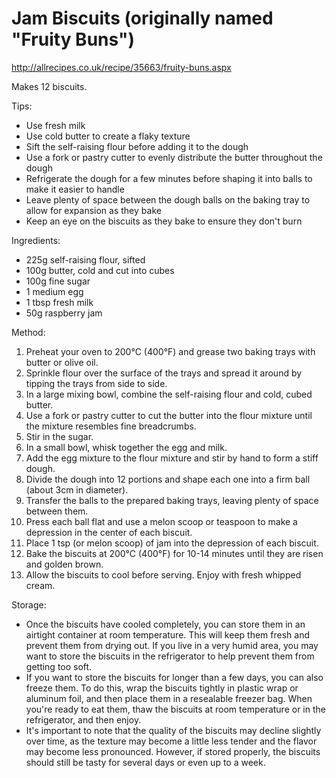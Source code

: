 # Jam Biscuits (originally named "Fruity Buns")

http://allrecipes.co.uk/recipe/35663/fruity-buns.aspx

Makes 12 biscuits.

Tips:

* Use fresh milk
* Use cold butter to create a flaky texture
* Sift the self-raising flour before adding it to the dough
* Use a fork or pastry cutter to evenly distribute the butter throughout the dough
* Refrigerate the dough for a few minutes before shaping it into balls to make it easier to handle
* Leave plenty of space between the dough balls on the baking tray to allow for expansion as they bake
* Keep an eye on the biscuits as they bake to ensure they don't burn

Ingredients:

* 225g self-raising flour, sifted
* 100g butter, cold and cut into cubes
* 100g fine sugar
* 1 medium egg
* 1 tbsp fresh milk
* 50g raspberry jam

Method:

1. Preheat your oven to 200°C (400°F) and grease two baking trays with butter or olive oil.
2. Sprinkle flour over the surface of the trays and spread it around by tipping the trays from side to side.
3. In a large mixing bowl, combine the self-raising flour and cold, cubed butter.
4. Use a fork or pastry cutter to cut the butter into the flour mixture until the mixture resembles fine breadcrumbs.
5. Stir in the sugar.
6. In a small bowl, whisk together the egg and milk.
7. Add the egg mixture to the flour mixture and stir by hand to form a stiff dough.
8. Divide the dough into 12 portions and shape each one into a firm ball (about 3cm in diameter).
9. Transfer the balls to the prepared baking trays, leaving plenty of space between them.
10. Press each ball flat and use a melon scoop or teaspoon to make a depression in the center of each biscuit.
11. Place 1 tsp (or melon scoop) of jam into the depression of each biscuit.
12. Bake the biscuits at 200°C (400°F) for 10-14 minutes until they are risen and golden brown.
13. Allow the biscuits to cool before serving. Enjoy with fresh whipped cream.

Storage:

* Once the biscuits have cooled completely, you can store them in an airtight container at room temperature. This will
  keep them fresh and prevent them from drying out. If you live in a very humid area, you may want to store the biscuits
  in the refrigerator to help prevent them from getting too soft.
* If you want to store the biscuits for longer than a few days, you can also freeze them. To do this, wrap the biscuits
  tightly in plastic wrap or aluminum foil, and then place them in a resealable freezer bag. When you're ready to eat
  them, thaw the biscuits at room temperature or in the refrigerator, and then enjoy.
* It's important to note that the quality of the biscuits may decline slightly over time, as the texture may become a
  little less tender and the flavor may become less pronounced. However, if stored properly, the biscuits should still
  be tasty for several days or even up to a week.